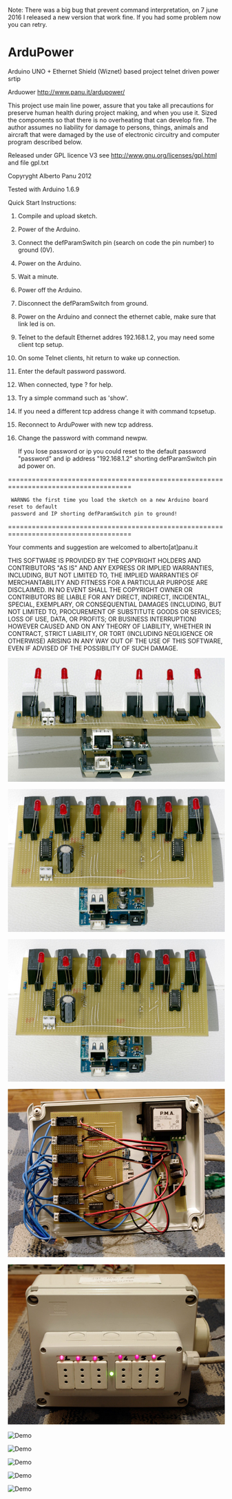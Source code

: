 Note: There was a big bug that prevent command interpretation, on 7 june 2016 I released a new version that work fine.
If you had some problem now you can retry.

ArduPower
=========

Arduino UNO + Ethernet Shield (Wiznet) based project telnet driven power srtip

Arduower 
http://www.panu.it/ardupower/

This project use main line power, assure that you take all precautions for preserve human health during project making, and when you use it.
Sized the components so that there is no overheating that can develop fire.
The author assumes no liability for damage to persons, things, animals and aircraft that were damaged by the use of electronic circuitry and computer program described below. 

Released under GPL licence V3 see http://www.gnu.org/licenses/gpl.html and file gpl.txt

Copyryght Alberto Panu 2012

Tested with Arduino 1.6.9

 Quick Start Instructions:
  1) Compile and upload sketch.
  2) Power of the Arduino.
  3) Connect the defParamSwitch pin (search on code the pin number) to ground (0V).
  4) Power on the Arduino.
  5) Wait a minute.
  6) Power off the Arduino.
  7) Disconnect the defParamSwitch from ground.
  8) Power on the Arduino and connect the ethernet cable, make sure that link led is on.
  9) Telnet to the default Ethernet addres 192.168.1.2, you may need some client tcp setup.
 10) On some Telnet clients, hit return to wake up connection.
 11) Enter the default password password.
 12) When connected, type ? <cr> for help.
 13) Try a simple command such as 'show'.
 14) If you need a different tcp address change it with command tcpsetup.
 15) Reconnect to ArduPower with new tcp address.
 16) Change the password with command newpw.
 
     If you lose password or ip you could reset to the default password "password" and ip address "192.168.1.2"
     shorting defParamSwitch pin ad power on.
 
 =====================================================================================
 
     WARNNG the first time you load the sketch on a new Arduino board reset to default 
     password and IP shorting defParamSwitch pin to ground!

 =====================================================================================
     
Your comments and suggestion are welcomed to alberto[at]panu.it

THIS SOFTWARE IS PROVIDED BY THE COPYRIGHT HOLDERS AND CONTRIBUTORS "AS IS" AND ANY EXPRESS OR IMPLIED WARRANTIES, INCLUDING, BUT NOT LIMITED TO, THE IMPLIED WARRANTIES OF MERCHANTABILITY AND FITNESS FOR A PARTICULAR PURPOSE ARE DISCLAIMED. IN NO EVENT SHALL THE COPYRIGHT OWNER OR CONTRIBUTORS BE LIABLE FOR ANY DIRECT, INDIRECT, INCIDENTAL, SPECIAL, EXEMPLARY, OR CONSEQUENTIAL DAMAGES (INCLUDING, BUT NOT LIMITED TO, PROCUREMENT OF SUBSTITUTE GOODS OR SERVICES; LOSS OF USE, DATA, OR PROFITS; OR BUSINESS INTERRUPTION) HOWEVER CAUSED AND ON ANY THEORY OF LIABILITY, WHETHER IN CONTRACT, STRICT LIABILITY, OR TORT (INCLUDING NEGLIGENCE OR OTHERWISE) ARISING IN ANY WAY OUT OF THE USE OF THIS SOFTWARE, EVEN IF ADVISED OF THE POSSIBILITY OF SUCH DAMAGE.

![Demo](https://github.com/bigjohnson/GitHubAssets/blob/master/ArduPower/1.jpg?raw=true)

![Demo](https://github.com/bigjohnson/GitHubAssets/blob/master/ArduPower/2.jpg?raw=true)

![Demo](https://github.com/bigjohnson/GitHubAssets/blob/master/ArduPower/3.jpg?raw=true)

![Demo](https://github.com/bigjohnson/GitHubAssets/blob/master/ArduPower/4.jpg?raw=true)

![Demo](https://github.com/bigjohnson/GitHubAssets/blob/master/ArduPower/5.jpg?raw=true)

![Demo](https://github.com/bigjohnson/GitHubAssets/blob/master/ArduPower/s1.jpg?raw=true)

![Demo](https://github.com/bigjohnson/GitHubAssets/blob/master/ArduPower/s2.jpg?raw=true)

![Demo](https://github.com/bigjohnson/GitHubAssets/blob/master/ArduPower/s3.jpg?raw=true)

![Demo](https://github.com/bigjohnson/GitHubAssets/blob/master/ArduPower/s4.jpg?raw=true)

![Demo](https://github.com/bigjohnson/GitHubAssets/blob/master/ArduPower/s5.jpg?raw=true)
